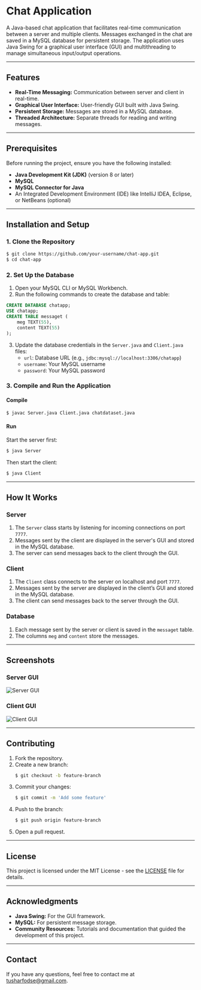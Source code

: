 # Chat Application

A Java-based chat application that facilitates real-time communication between a server and multiple clients. Messages exchanged in the chat are saved in a MySQL database for persistent storage. The application uses Java Swing for a graphical user interface (GUI) and multithreading to manage simultaneous input/output operations.

---

## Features

- **Real-Time Messaging:** Communication between server and client in real-time.
- **Graphical User Interface:** User-friendly GUI built with Java Swing.
- **Persistent Storage:** Messages are stored in a MySQL database.
- **Threaded Architecture:** Separate threads for reading and writing messages.

---

## Prerequisites

Before running the project, ensure you have the following installed:

- **Java Development Kit (JDK)** (version 8 or later)
- **MySQL**
- **MySQL Connector for Java**
- An Integrated Development Environment (IDE) like IntelliJ IDEA, Eclipse, or NetBeans (optional)

---

## Installation and Setup

### 1. Clone the Repository
```bash
$ git clone https://github.com/your-username/chat-app.git
$ cd chat-app
```

### 2. Set Up the Database
1. Open your MySQL CLI or MySQL Workbench.
2. Run the following commands to create the database and table:

```sql
CREATE DATABASE chatapp;
USE chatapp;
CREATE TABLE messaget (
    meg TEXT(55),
    content TEXT(55)
);
```

3. Update the database credentials in the `Server.java` and `Client.java` files:
   - `url`: Database URL (e.g., `jdbc:mysql://localhost:3306/chatapp`)
   - `username`: Your MySQL username
   - `password`: Your MySQL password

### 3. Compile and Run the Application

#### Compile
```bash
$ javac Server.java Client.java chatdataset.java
```

#### Run
Start the server first:
```bash
$ java Server
```

Then start the client:
```bash
$ java Client
```

---

## How It Works

### Server
1. The `Server` class starts by listening for incoming connections on port `7777`.
2. Messages sent by the client are displayed in the server's GUI and stored in the MySQL database.
3. The server can send messages back to the client through the GUI.

### Client
1. The `Client` class connects to the server on localhost and port `7777`.
2. Messages sent by the server are displayed in the client’s GUI and stored in the MySQL database.
3. The client can send messages back to the server through the GUI.

### Database
1. Each message sent by the server or client is saved in the `messaget` table.
2. The columns `meg` and `content` store the messages.

---

## Screenshots

### Server GUI
![Server GUI](path-to-screenshot-server)

### Client GUI
![Client GUI](path-to-screenshot-client)

---

## Contributing

1. Fork the repository.
2. Create a new branch:
   ```bash
   $ git checkout -b feature-branch
   ```
3. Commit your changes:
   ```bash
   $ git commit -m 'Add some feature'
   ```
4. Push to the branch:
   ```bash
   $ git push origin feature-branch
   ```
5. Open a pull request.

---

## License

This project is licensed under the MIT License - see the [LICENSE](LICENSE) file for details.

---

## Acknowledgments

- **Java Swing:** For the GUI framework.
- **MySQL:** For persistent message storage.
- **Community Resources:** Tutorials and documentation that guided the development of this project.

---

## Contact

If you have any questions, feel free to contact me at tusharfodse@gmail.com.

